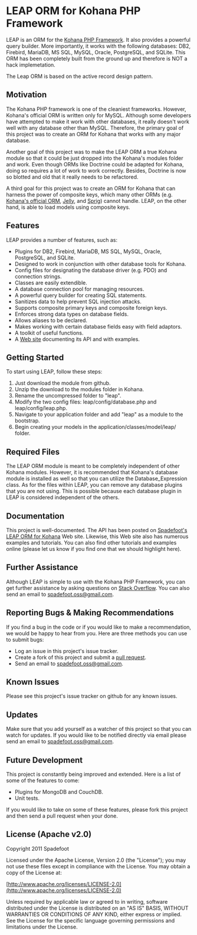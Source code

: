 # LEAP ORM for Kohana PHP Framework

LEAP is an ORM for the [Kohana PHP Framework](http://kohanaframework.org).  It also provides a powerful query builder.  More importantly, it
works with the following databases: DB2, Firebird, MariaDB, MS SQL, MySQL, Oracle, PostgreSQL, and SQLite.  This ORM has been completely built
from the ground up and therefore is NOT a hack implemetation.

The Leap ORM is based on the active record design pattern.

## Motivation

The Kohana PHP framework is one of the cleaniest frameworks.  However, Kohana's official ORM is written only for MySQL.  Although some developers
have attempted to make it work with other databases, it really doesn't work well with any database other than MySQL.  Therefore, the primary goal
of this project was to create an ORM for Kohana that works with any major database.

Another goal of this project was to make the LEAP ORM a true Kohana module so that it could be just dropped into the Kohana's modules folder and
work.  Even though ORMs like Doctrine could be adapted for Kohana, doing so requires a lot of work to work correctly.  Besides, Doctrine is now
so blotted and old that it really needs to be refactored.

A third goal for this project was to create an ORM for Kohana that can harness the power of composite keys, which many other ORMs (e.g. [Kohana's
official ORM](https://github.com/kohana/orm), [Jelly](https://github.com/creatoro/jelly), and [Sprig](https://github.com/sittercity/sprig/)) cannot
handle.  LEAP, on the other hand, is able to load models using composite keys.

## Features

LEAP provides a number of features, such as:

* Plugins for DB2, Firebird, MariaDB, MS SQL, MySQL, Oracle, PostgreSQL, and SQLite.
* Designed to work in conjunction with other database tools for Kohana.
* Config files for designating the database driver (e.g. PDO) and connection strings.
* Classes are easily extendible.
* A database connection pool for managing resources.
* A powerful query builder for creating SQL statements.
* Sanitizes data to help prevent SQL injection attacks.
* Supports composite primary keys and composite foreign keys.
* Enforces strong data types on database fields.
* Allows aliases to be declared.
* Makes working with certain database fields easy with field adaptors.
* A toolkit of useful functions.
* A [Web site](http://orm.spadefootcode.com) documenting its API and with examples.

## Getting Started

To start using LEAP, follow these steps:

1. Just download the module from github.
2. Unzip the download to the modules folder in Kohana.
3. Rename the uncompressed folder to "leap".
4. Modify the two config files: leap/config/database.php and leap/config/leap.php.
5. Navigate to your application folder and add "leap" as a module to the bootstrap.
6. Begin creating your models in the application/classes/model/leap/ folder.

## Required Files

The LEAP ORM module is meant to be completely independent of other Kohana modules.  However, it is recommended that Kohana's database module is
installed as well so that you can utilize the Database_Expression class.  As for the files within LEAP, you can remove any database plugins that
you are not using.  This is possible because each database plugin in LEAP is considered independent of the others.

## Documentation

This project is well-documented.  The API has been posted on [Spadefoot's LEAP ORM for Kohana](http://orm.spadefootcode.com) Web site.  Likewise,
this Web site also has numerous examples and tutorials.  You can also find other tutorials and examples online (please let us know if you find one
that we should highlight here).

## Further Assistance

Although LEAP is simple to use with the Kohana PHP Framework, you can get further assistance by asking questions on [Stack Overflow](http://stackoverlow.com).
You can also send an email to spadefoot.oss@gmail.com.

## Reporting Bugs & Making Recommendations

If you find a bug in the code or if you would like to make a recommendation, we would be happy to hear from you.  Here are three methods you can
use to submit bugs:

* Log an issue in this project's issue tracker.
* Create a fork of this project and submit a [pull request](http://help.github.com/send-pull-requests/).
* Send an email to spadefoot.oss@gmail.com.

## Known Issues

Please see this project's issue tracker on github for any known issues.

## Updates

Make sure that you add yourself as a watcher of this project so that you can watch for updates.  If you would like to be notified directly via
email please send an email to spadefoot.oss@gmail.com.

## Future Development

This project is constantly being improved and extended.  Here is a list of some of the features to come:

* Plugins for MongoDB and CouchDB.
* Unit tests.

If you would like to take on some of these features, please fork this project and then send a pull request when your done.

## License (Apache v2.0)

Copyright 2011 Spadefoot

Licensed under the Apache License, Version 2.0 (the "License"); you may not use these files except in compliance with the License. You may obtain
a copy of the License at:

[http://www.apache.org/licenses/LICENSE-2.0](http://www.apache.org/licenses/LICENSE-2.0)

Unless required by applicable law or agreed to in writing, software distributed under the License is distributed on an "AS IS" BASIS, WITHOUT
WARRANTIES OR CONDITIONS OF ANY KIND, either express or implied. See the License for the specific language governing permissions and limitations
under the License.
